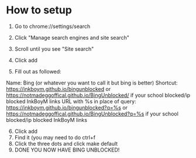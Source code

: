 <h1 style="text-align: left;">How to setup</h1>

1. Go to chrome://settings/search

2. Click "Manage search engines and site search"
3. Scroll until you see "Site search"
4. Click add
5. Fill out as followed:

Name: Bing (or whatever you want to call it but bing is better)
Shortcut: https://inkboym.github.io/bingunblocked or https://notmadeggoffical.github.io/BingUnblocked/ if your school blocked/ip blocked InkBoyM links
URL with %s in place of query: https://inkboym.github.io/bingunblocked?q=%s or https://notmadeggoffical.github.io/BingUnblocked?q=%s if your school blocked/ip blocked InkBoyM links


6. Click add
7. Find it (you may need to do ctrl+f
8. Click the three dots and click make default
9. DONE YOU NOW HAVE BING UNBLOCKED!

